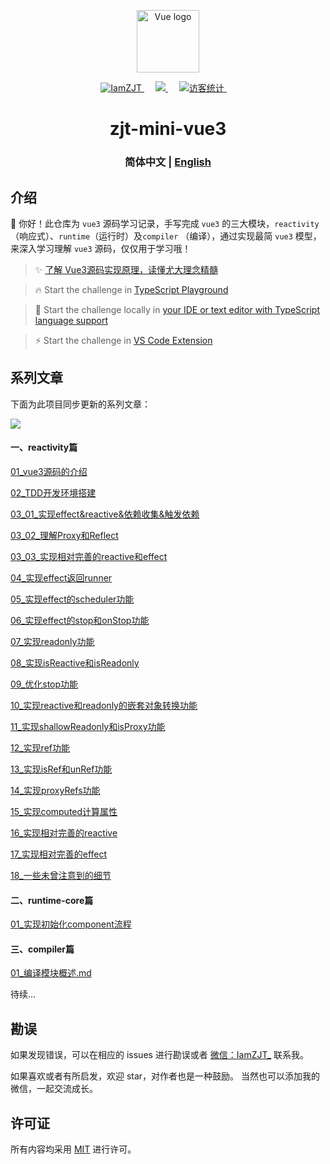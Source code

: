<p align="center">
  <a href="https://github.com/vuejs/core">
    <img width="100" src="https://vuejs.org/images/logo.png" alt="Vue logo" />
  </a>
</p>

<p align="center">
  <a href="https://github.com/iamzjt-front-end">
    <img src="https://img.shields.io/badge/Github-iamzjt--front--end-blue" alt="IamZJT" />
  </a>&emsp;
  <a href="https://github.com/vuejs/core">
    <img src="https://img.shields.io/badge/-Vue.js-%232c3e50?style=flat-square&logo=vuedotjs">
  </a>&emsp;
  <a href="https://github.com/iamzjt-front-end">
    <img src="https://komarev.com/ghpvc/?username=iamzjt-front-end&label=++访客统计++&color=lightgrey" alt="访客统计" />
  </a>&emsp;
</p>

<h1 align="center">
  zjt-mini-vue3
</h1>

<h3 align="center">
  简体中文 | <a href='./README_EN.md'>English</a>
</h3>


## 介绍

🙋 你好！此仓库为 `vue3` 源码学习记录，手写完成 `vue3` 的三大模块，`reactivity`（响应式）、`runtime`（运行时）及`compiler`
（编译），通过实现最简 `vue3` 模型，来深入学习理解 `vue3` 源码，仅仅用于学习哦！

> ✨ [了解 Vue3源码实现原理，读懂尤大理念精髓](https://github.com/type-challenges/type-challenges/issues?q=is%3Aissue+is%3Aopen+label%3Anew-challenge)

> 🔥 Start the challenge in [TypeScript Playground](https://www.typescriptlang.org/play?install-plugin=%40type-challenges%2Fplayground-plugin)

> 🚀 Start the challenge locally in [your IDE or text editor with TypeScript language support](#play-locally)

> ⚡️ Start the challenge in [VS Code Extension](https://marketplace.visualstudio.com/items?itemName=YRM.type-challenges)

## 系列文章

下面为此项目同步更新的系列文章：

<a href="https://juejin.cn/column/7168612212133593095"><img src="https://img.shields.io/badge/juejin-掘金专栏-487DF8"></a>

#### 一、reactivity篇

[01_vue3源码的介绍](https://github.com/iamzjt-front-end/zjt-mini-vue3/blob/main/docs/md/reactivity/01_vue3源码的介绍.md)

[02_TDD开发环境搭建](https://github.com/iamzjt-front-end/zjt-mini-vue3/blob/main/docs/md/reactivity/02_TDD开发环境搭建.md)

[03_01_实现effect&reactive&依赖收集&触发依赖](https://github.com/iamzjt-front-end/zjt-mini-vue3/blob/main/docs/md/reactivity/03_01_实现effect&reactive&依赖收集&触发依赖.md)

[03_02_理解Proxy和Reflect](https://github.com/iamzjt-front-end/zjt-mini-vue3/blob/main/docs/md/reactivity/03_02_理解Proxy和Reflect.md)

[03_03_实现相对完善的reactive和effect](https://github.com/iamzjt-front-end/zjt-mini-vue3/blob/main/docs/md/reactivity/03_03_实现相对完善的reactive和effect.md)

[04_实现effect返回runner](https://github.com/iamzjt-front-end/zjt-mini-vue3/blob/main/docs/md/reactivity/04_实现effect返回runner.md)

[05_实现effect的scheduler功能](https://github.com/iamzjt-front-end/zjt-mini-vue3/blob/main/docs/md/reactivity/05_实现effect的scheduler功能.md)

[06_实现effect的stop和onStop功能](https://github.com/iamzjt-front-end/zjt-mini-vue3/blob/main/docs/md/reactivity/06_实现effect的stop和onStop功能.md)

[07_实现readonly功能](https://github.com/iamzjt-front-end/zjt-mini-vue3/blob/main/docs/md/reactivity/07_实现readonly功能.md)

[08_实现isReactive和isReadonly](https://github.com/iamzjt-front-end/zjt-mini-vue3/blob/main/docs/md/reactivity/08_实现isReactive和isReadonly.md)

[09_优化stop功能](https://github.com/iamzjt-front-end/zjt-mini-vue3/blob/main/docs/md/reactivity/09_优化stop功能.md)

[10_实现reactive和readonly的嵌套对象转换功能](https://github.com/iamzjt-front-end/zjt-mini-vue3/blob/main/docs/md/reactivity/10_实现reactive和readonly的嵌套对象转换功能.md)

[11_实现shallowReadonly和isProxy功能](https://github.com/iamzjt-front-end/zjt-mini-vue3/blob/main/docs/md/reactivity/11_实现shallowReadonly和isProxy功能.md)

[12_实现ref功能](https://github.com/iamzjt-front-end/zjt-mini-vue3/blob/main/docs/md/reactivity/12_实现ref功能.md)

[13_实现isRef和unRef功能](https://github.com/iamzjt-front-end/zjt-mini-vue3/blob/main/docs/md/reactivity/13_实现isRef和unRef功能.md)

[14_实现proxyRefs功能](https://github.com/iamzjt-front-end/zjt-mini-vue3/blob/main/docs/md/reactivity/14_实现proxyRefs功能.md)

[15_实现computed计算属性](https://github.com/iamzjt-front-end/zjt-mini-vue3/blob/main/docs/md/reactivity/15_实现computed计算属性.md)

[16_实现相对完善的reactive](https://github.com/iamzjt-front-end/zjt-mini-vue3/blob/main/docs/md/reactivity/16_实现相对完善的reactive.md)

[17_实现相对完善的effect](https://github.com/iamzjt-front-end/zjt-mini-vue3/blob/main/docs/md/reactivity/17_实现相对完善的effect.md)

[18_一些未曾注意到的细节](https://github.com/iamzjt-front-end/zjt-mini-vue3/blob/main/docs/md/reactivity/18_一些未曾注意到的细节.md)


#### 二、runtime-core篇

[01_实现初始化component流程](https://github.com/iamzjt-front-end/zjt-mini-vue3/blob/main/docs/md/runtime-core/01_实现初始化component主流程.md)


#### 三、compiler篇

[01_编译模块概述.md](https://github.com/iamzjt-front-end/zjt-mini-vue3/blob/main/docs/md/compiler/01_编译模块概述.md)


待续...

## 勘误

如果发现错误，可以在相应的 issues 进行勘误或者 <a href="https://iamzjt-1256754140.cos.ap-nanjing.myqcloud.com/images/IamZJT-WeChat.jpg">微信：IamZJT_</a> 联系我。

如果喜欢或者有所启发，欢迎 star，对作者也是一种鼓励。
当然也可以添加我的微信，一起交流成长。

## 许可证

所有内容均采用 [MIT](https://spdx.org/licenses/MIT) 进行许可。
